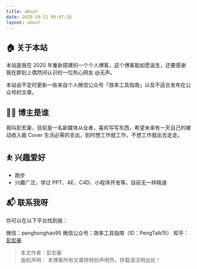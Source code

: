 ```yaml
---
title: about
date: 2020-10-21 00:07:16  
layout: about   
---
```


## 🏠 关于本站

本站是我在 2020 年重新搭建的一个个人博客，这个博客能如愿诞生，还要感谢我在即刻上偶然间认识的一位热心网友 @无声。   

本站会不定时更新一些来自个人微信公众号「效率工具指南」以及不适合发布在公众号的文章。    

## 👨‍💻 博主是谁
我叫彭宏豪，目前是一名新媒体从业者，喜欢写写东西，希望未来有一天自己的被动收入能 Cover 生活必需的支出，到时想工作就工作，不想工作就出去走走。     

## ⛹ 兴趣爱好

* 跑步    
* 兴趣广泛，学过 PPT、AE、C4D、小程序开发等，目前无一样精通     

## 📬 联系我呀

你可以在以下平台找到我：

微信：penghonghao95
微信公众号：效率工具指南（ID：PengTalk15）
知乎：[彭宏豪](https://www.zhihu.com/people/angola-84)         


> 本文作者：彭宏豪      
> 版权声明： 本博客所有文章除特别声明外，转载请注明出处！